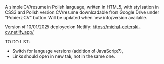 A simple CV/resume in Polish language, written in HTML5, with stylisation in CSS3 and Polish version CV/resume downloadable from Google Drive under "Pobierz CV" button.
Will be updated when new info/version available.

Version of 10/01/2025 deployed on Netlify: https://michal-ceterski-cv.netlify.app/

TO DO LIST:
- Switch for language versions (addition of JavaScript?),
- Links should open in new tab, not in the same one.

